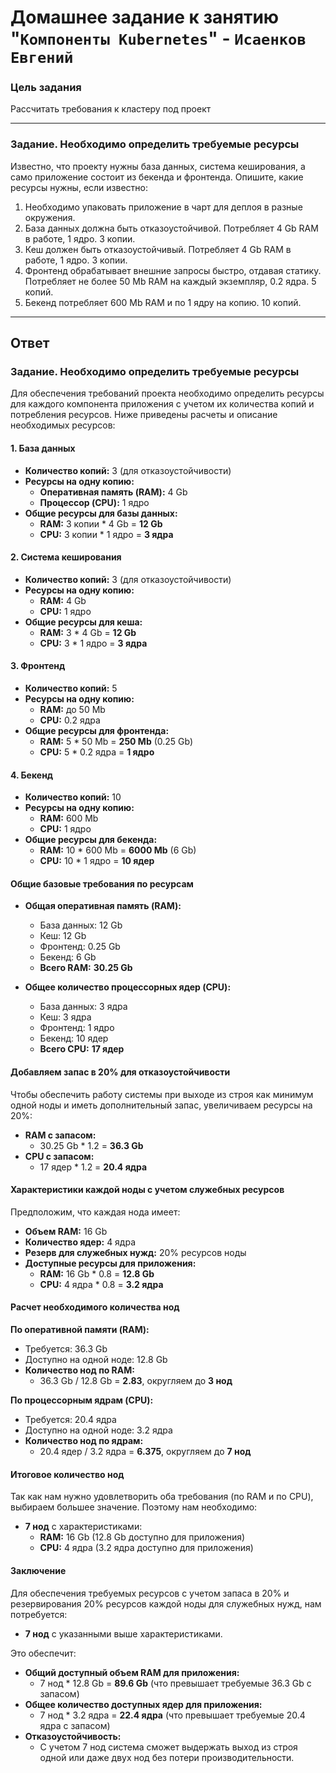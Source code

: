 # Домашнее задание к занятию "`Компоненты Kubernetes`" - `Исаенков Евгений`

### Цель задания

Рассчитать требования к кластеру под проект

------

### Задание. Необходимо определить требуемые ресурсы
Известно, что проекту нужны база данных, система кеширования, а само приложение состоит из бекенда и фронтенда. Опишите, какие ресурсы нужны, если известно:

1. Необходимо упаковать приложение в чарт для деплоя в разные окружения. 
2. База данных должна быть отказоустойчивой. Потребляет 4 Gb RAM в работе, 1 ядро. 3 копии. 
3. Кеш должен быть отказоустойчивый. Потребляет 4 Gb RAM в работе, 1 ядро. 3 копии. 
4. Фронтенд обрабатывает внешние запросы быстро, отдавая статику. Потребляет не более 50 Mb RAM на каждый экземпляр, 0.2 ядра. 5 копий. 
5. Бекенд потребляет 600 Mb RAM и по 1 ядру на копию. 10 копий.

---

## Ответ

### Задание. Необходимо определить требуемые ресурсы

Для обеспечения требований проекта необходимо определить ресурсы для каждого компонента приложения с учетом их количества копий и потребления ресурсов. Ниже приведены расчеты и описание необходимых ресурсов:

#### **1. База данных**

- **Количество копий:** 3 (для отказоустойчивости)
- **Ресурсы на одну копию:**
  - **Оперативная память (RAM):** 4 Gb
  - **Процессор (CPU):** 1 ядро
- **Общие ресурсы для базы данных:**
  - **RAM:** 3 копии * 4 Gb = **12 Gb**
  - **CPU:** 3 копии * 1 ядро = **3 ядра**

#### **2. Система кеширования**

- **Количество копий:** 3 (для отказоустойчивости)
- **Ресурсы на одну копию:**
  - **RAM:** 4 Gb
  - **CPU:** 1 ядро
- **Общие ресурсы для кеша:**
  - **RAM:** 3 * 4 Gb = **12 Gb**
  - **CPU:** 3 * 1 ядро = **3 ядра**

#### **3. Фронтенд**

- **Количество копий:** 5
- **Ресурсы на одну копию:**
  - **RAM:** до 50 Mb
  - **CPU:** 0.2 ядра
- **Общие ресурсы для фронтенда:**
  - **RAM:** 5 * 50 Mb = **250 Mb** (0.25 Gb)
  - **CPU:** 5 * 0.2 ядра = **1 ядро**

#### **4. Бекенд**

- **Количество копий:** 10
- **Ресурсы на одну копию:**
  - **RAM:** 600 Mb
  - **CPU:** 1 ядро
- **Общие ресурсы для бекенда:**
  - **RAM:** 10 * 600 Mb = **6000 Mb** (6 Gb)
  - **CPU:** 10 * 1 ядро = **10 ядер**

#### **Общие базовые требования по ресурсам**

- **Общая оперативная память (RAM):**
  - База данных: 12 Gb
  - Кеш: 12 Gb
  - Фронтенд: 0.25 Gb
  - Бекенд: 6 Gb
  - **Всего RAM:** **30.25 Gb**

- **Общее количество процессорных ядер (CPU):**
  - База данных: 3 ядра
  - Кеш: 3 ядра
  - Фронтенд: 1 ядро
  - Бекенд: 10 ядер
  - **Всего CPU:** **17 ядер**

#### **Добавляем запас в 20% для отказоустойчивости**

Чтобы обеспечить работу системы при выходе из строя как минимум одной ноды и иметь дополнительный запас, увеличиваем ресурсы на 20%:

- **RAM с запасом:**
  - 30.25 Gb * 1.2 = **36.3 Gb**
- **CPU с запасом:**
  - 17 ядер * 1.2 = **20.4 ядра**

#### **Характеристики каждой ноды с учетом служебных ресурсов**

Предположим, что каждая нода имеет:

- **Объем RAM:** 16 Gb
- **Количество ядер:** 4 ядра
- **Резерв для служебных нужд:** 20% ресурсов ноды
- **Доступные ресурсы для приложения:**
  - **RAM:** 16 Gb * 0.8 = **12.8 Gb**
  - **CPU:** 4 ядра * 0.8 = **3.2 ядра**

#### **Расчет необходимого количества нод**

**По оперативной памяти (RAM):**
- Требуется: 36.3 Gb
- Доступно на одной ноде: 12.8 Gb
- **Количество нод по RAM:**
  - 36.3 Gb / 12.8 Gb = **2.83**, округляем до **3 нод**

**По процессорным ядрам (CPU):**
- Требуется: 20.4 ядра
- Доступно на одной ноде: 3.2 ядра
- **Количество нод по ядрам:**
  - 20.4 ядер / 3.2 ядра = **6.375**, округляем до **7 нод**

#### **Итоговое количество нод**

Так как нам нужно удовлетворить оба требования (по RAM и по CPU), выбираем большее значение. Поэтому нам необходимо:

- **7 нод** с характеристиками:
  - **RAM:** 16 Gb (12.8 Gb доступно для приложения)
  - **CPU:** 4 ядра (3.2 ядра доступно для приложения)

#### **Заключение**

Для обеспечения требуемых ресурсов с учетом запаса в 20% и резервирования 20% ресурсов каждой ноды для служебных нужд, нам потребуется:

- **7 нод** с указанными выше характеристиками.

Это обеспечит:

- **Общий доступный объем RAM для приложения:**
  - 7 нод * 12.8 Gb = **89.6 Gb** (что превышает требуемые 36.3 Gb с запасом)
- **Общее количество доступных ядер для приложения:**
  - 7 нод * 3.2 ядра = **22.4 ядра** (что превышает требуемые 20.4 ядра с запасом)
- **Отказоустойчивость:**
  - С учетом 7 нод система сможет выдержать выход из строя одной или даже двух нод без потери производительности.
